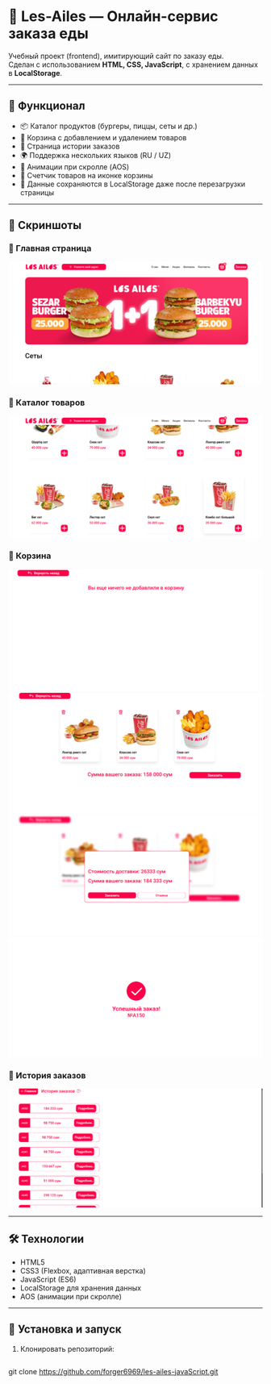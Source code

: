 # 🍔 Les-Ailes — Онлайн-сервис заказа еды

Учебный проект (frontend), имитирующий сайт по заказу еды.  
Сделан с использованием **HTML, CSS, JavaScript**, с хранением данных в **LocalStorage**.

---

## 🚀 Функционал

- 📦 Каталог продуктов (бургеры, пиццы, сеты и др.)
- 🛒 Корзина с добавлением и удалением товаров
- 📑 Страница истории заказов
- 🌍 Поддержка нескольких языков (RU / UZ)
- 🎨 Анимации при скролле (AOS)
- 🔔 Счетчик товаров на иконке корзины
- 💾 Данные сохраняются в LocalStorage даже после перезагрузки страницы

---

## 📸 Скриншоты

### 🔹 Главная страница
![Главная страница](./screens/Снимок%20экрана%202025-09-22%20145348.png)

### 🔹 Каталог товаров
![Каталог](./screens/Снимок%20экрана%202025-09-22%20145405.png)

### 🔹 Корзина
![Пустая корзина](./screens/Снимок%20экрана%202025-09-22%20145419.png) 
![Полная корзина](./screens/Снимок%20экрана%202025-09-22%20145438.png)
![Подтверждение заказа](./screens/Снимок%20экрана%202025-09-22%20145450.png)
![Окно при успешном заказе](./screens/Снимок%20экрана%202025-09-22%20145503.png)

### 🔹 История заказов
![Заказы](./screens/Снимок%20экрана%202025-09-22%20145513.png)

---

## 🛠️ Технологии

- HTML5 
- CSS3 (Flexbox, адаптивная верстка)  
- JavaScript (ES6)  
- LocalStorage для хранения данных  
- AOS (анимации при скролле)  

---

## 📂 Установка и запуск

1. Клонировать репозиторий:
   ```bash
  git clone https://github.com/forger6969/les-ailes-javaScript.git